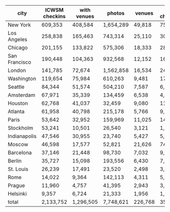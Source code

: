 | city          | ICWSM checkins | with venues |    photos |  venues | 2014 checkins |
|---------------|----------------|-------------|-----------|---------|---------------|
| New York      |        609,353 |     408,584 | 1,654,289 |  49,818 |        75,635 |
| Los Angeles   |        258,838 |     165,463 |   743,314 |  25,110 |        30,155 |
| Chicago       |        201,155 |     133,822 |   575,306 |  18,333 |        28,176 |
| San Francisco |        190,448 |     104,363 |   932,568 |  12,152 |        16,241 |
| London        |        141,785 |      72,674 | 1,562,858 |  16,534 |        24,608 |
| Washington    |        119,654 |      75,984 |   610,263 |   9,481 |        17,627 |
| Seattle       |         84,344 |      51,574 |   504,210 |   7,587 |         6,744 |
| Amsterdam     |         67,971 |      35,339 |   134,459 |   6,538 |         4,673 |
| Houston       |         62,768 |      41,037 |    32,459 |   9,080 |        11,241 |
| Atlanta       |         61,958 |      40,798 |   215,178 |   5,766 |         9,466 |
| Paris         |         53,642 |      32,952 |   159,969 |  11,025 |        14,296 |
| Stockholm     |         53,241 |      10,501 |    26,540 |   3,121 |         1,768 |
| Indianapolis  |         47,546 |      30,955 |    23,740 |   5,427 |         5,943 |
| Moscow        |         46,598 |      17,577 |    52,821 |  21,626 |        74,134 |
| Barcelona     |         37,146 |      21,448 |    98,730 |   7,032 |         9,273 |
| Berlin        |         35,727 |      15,098 |   193,556 |   6,430 |         7,806 |
| St. Louis     |         26,239 |      17,491 |    23,520 |   2,498 |         3,415 |
| Rome          |         14,022 |       9,364 |   142,113 |   4,311 |         5,068 |
| Prague        |         11,960 |       4,757 |    41,395 |   2,943 |         3,610 |
| Helsinki      |          9,357 |       6,724 |    21,333 |   1,956 |         1,486 |
| total         |      2,133,752 |   1,296,505 | 7,748,621 | 226,768 |       351,365 |